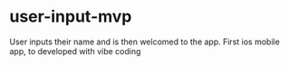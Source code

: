 # user-input-mvp
User inputs their name and is then welcomed to the app. First ios mobile app, to developed with vibe coding
